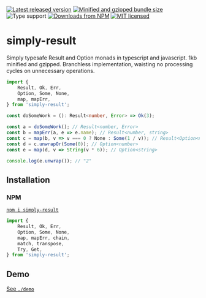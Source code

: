 [![Latest released version](https://img.shields.io/npm/v/simply-result)](https://www.npmjs.com/package/simply-result)
[![Minified and gzipped bundle size](https://img.shields.io/bundlephobia/minzip/simply-result)](https://bundlephobia.com/package/simply-result)
![Type support](https://img.shields.io/npm/types/simply-result)
[![Downloads from NPM](https://img.shields.io/npm/dm/simply-result?label=downloads%20npm)](https://www.npmjs.com/package/simply-result)
[![MIT licensed](https://img.shields.io/npm/l/simply-result)](./LICENSE)

# simply-result

Simply typesafe Result and Option monads in typescript and javascript. 1kb minified and gzipped. Branchless implementation, waisting no processing cycles on unnecessary operations.

```ts
import {
    Result, Ok, Err,
    Option, Some, None,
    map, mapErr,
} from 'simply-result';

const doSomeWork = (): Result<number, Error> => Ok(3);

const a = doSomeWork(); // Result<number, Error>
const b = mapErr(a, e => e.name); // Result<number, string>
const c = map(b, v => v === 0 ? None : Some(1 / v)); // Result<Option<number>, string>
const d = c.unwrapOr(Some(0)); // Option<number>
const e = map(d, v => String(v * 6)); // Option<string>

console.log(e.unwrap()); // "2"
```


## Installation

### NPM

[`npm i simply-result`](https://www.npmjs.com/package/simply-result)

```ts
import {
    Result, Ok, Err,
    Option, Some, None,
    map, mapErr, chain,
    match, transpose,
    Try, Get,
} from 'simply-result';
```

## Demo

[See `./demo`](./demo/)